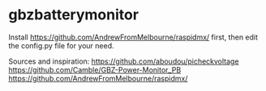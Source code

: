 # gbzbatterymonitor


Install https://github.com/AndrewFromMelbourne/raspidmx/ first, then edit the config.py file for your need.



Sources and inspiration:
https://github.com/aboudou/picheckvoltage
https://github.com/Camble/GBZ-Power-Monitor_PB
https://github.com/AndrewFromMelbourne/raspidmx/
